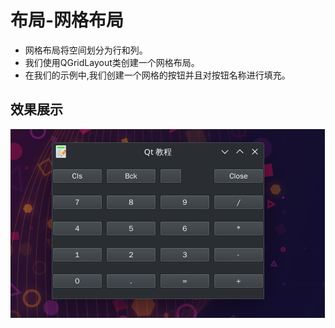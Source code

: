 # 布局-网格布局
- 网格布局将空间划分为行和列。
- 我们使用QGridLayout类创建一个网格布局。
- 在我们的示例中,我们创建一个网格的按钮并且对按钮名称进行填充。


## 效果展示
![](./images/2023-08-05_18-08.png)

